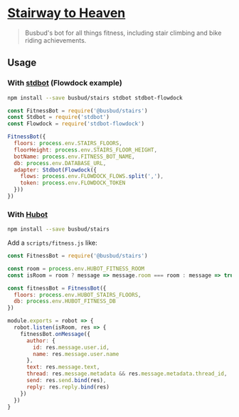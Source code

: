 # [Stairway to Heaven](https://youtu.be/xbhCPt6PZIU)

> Busbud's bot for all things fitness, including stair climbing and
bike riding achievements.

## Usage

### With [stdbot] (Flowdock example)

[stdbot]: https://github.com/stdbot/stdbot

```sh
npm install --save busbud/stairs stdbot stdbot-flowdock
```

```js
const FitnessBot = require('@busbud/stairs')
const Stdbot = require('stdbot')
const Flowdock = require('stdbot-flowdock')

FitnessBot({
  floors: process.env.STAIRS_FLOORS,
  floorHeight: process.env.STAIRS_FLOOR_HEIGHT,
  botName: process.env.FITNESS_BOT_NAME,
  db: process.env.DATABASE_URL,
  adapter: Stdbot(Flowdock({
    flows: process.env.FLOWDOCK_FLOWS.split(','),
    token: process.env.FLOWDOCK_TOKEN
  }))
})
```

### With [Hubot]

[hubot]: https://hubot.github.com/

```sh
npm install --save busbud/stairs
```

Add a `scripts/fitness.js` like:

```js
const FitnessBot = require('@busbud/stairs')

const room = process.env.HUBOT_FITNESS_ROOM
const isRoom = room ? message => message.room === room : message => true

const fitnessBot = FitnessBot({
  floors: process.env.HUBOT_STAIRS_FLOORS,
  db: process.env.HUBOT_FITNESS_DB
})

module.exports = robot => {
  robot.listen(isRoom, res => {
    fitnessBot.onMessage({
      author: {
        id: res.message.user.id,
        name: res.message.user.name
      },
      text: res.message.text,
      thread: res.message.metadata && res.message.metadata.thread_id,
      send: res.send.bind(res),
      reply: res.reply.bind(res)
    })
  })
}
```
